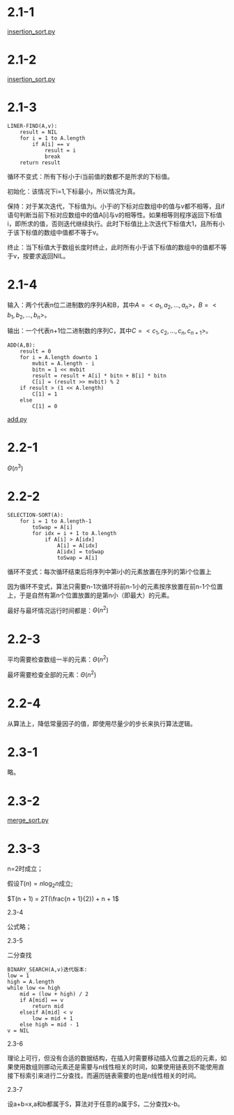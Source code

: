 # 2.1-1

[insertion_sort.py](../Function/Sort/insertion_sort.py)

# 2.1-2

[insertion_sort.py](./insertion_sort1.py)

# 2.1-3

```
LINER-FIND(A,v):
    result = NIL
    for i = 1 to A.length
        if A[i] == v
            result = i
            break
    return result
```

循环不变式：所有下标小于i当前值的数都不是所求的下标值。

初始化：该情况下i=1,下标最小，所以情况为真。

保持：对于某次迭代，下标值为i。小于i的下标对应数组中的值与v都不相等，且if语句判断当前下标对应数组中的值A[i]与v的相等性。如果相等则程序返回下标值i，即所求的值，否则迭代继续执行。此时下标值比上次迭代下标值大1，且所有小于该下标值的数组中值都不等于v。

终止：当下标值大于数组长度时终止，此时所有小于该下标值的数组中的值都不等于v，按要求返回NIL。

# 2.1-4

输入：两个代表n位二进制数的序列A和B，其中$A=<a_1,a_2,…,a_n>$，$B=<b_1,b_2,…,b_n>$。

输出：一个代表n+1位二进制数的序列C，其中$C=<c_1,c_2,…,c_n,c_{n+1}>$。

```
ADD(A,B):
    result = 0
    for i = A.length downto 1
        mvbit = A.length - i
        bitn = 1 << mvbit
        result = result + A[i] * bitn + B[i] * bitn
        C[i] = (result >> mvbit) % 2
    if result > (1 << A.length)
        C[1] = 1
    else
        C[1] = 0
```

[add.py](./add.py)

# 2.2-1

$\Theta({n^3})$

# 2.2-2

```
SELECTION-SORT(A):
    for i = 1 to A.length-1
        toSwap = A[i]
        for idx = i + 1 to A.length
            if A[i] > A[idx]
                A[i] = A[idx]
                A[idx] = toSwap
                toSwap = A[i]
```

循环不变式：每次循环结束后将序列中第i小的元素放置在序列的第i个位置上

因为循环不变式，算法只需要n-1次循环将前n-1小的元素按序放置在前n-1个位置上，于是自然有第n个位置放置的是第n小（即最大）的元素。

最好与最坏情况运行时间都是：$\Theta({n^2})$

# 2.2-3

平均需要检查数组一半的元素：$\Theta({n^2})$

最坏需要检查全部的元素：$\Theta({n^2})$

# 2.2-4

从算法上，降低常量因子的值，即使用尽量少的步长来执行算法逻辑。

# 2.3-1

略。

# 2.3-2

[merge_sort.py](./merge_sort.py)

# 2.3-3

n=2时成立；

假设$T(n)=n\log_2{n}$成立;

$T(n + 1) = 2T(\frac{n + 1}{2}) + n + 1$

2.3-4

公式略；

2.3-5

二分查找
```
BINARY_SEARCH(A,v)迭代版本:
low = 1
high = A.length
while low <= high
    mid = (low + high) / 2
    if A[mid] == v
        return mid
    elseif A[mid] < v
        low = mid + 1
    else high = mid - 1
v = NIL
```

2.3-6

理论上可行，但没有合适的数据结构，在插入时需要移动插入位置之后的元素，如果使用数组则挪动元素还是需要与n线性相关的时间，如果使用链表则不能使用直接下标索引来进行二分查找，而遍历链表需要的也是n线性相关的时间。

2.3-7

设a+b=x,a和b都属于S，算法对于任意的a属于S，二分查找x-b。